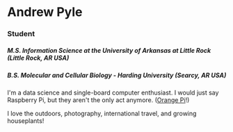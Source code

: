 # Andrew Pyle
### Student
##### M.S. Information Science at the University of Arkansas at Little Rock (Little Rock, AR USA)
##### B.S. Molecular and Cellular Biology - Harding University (Searcy, AR USA)

I'm a data science and single-board computer enthusiast. I would just say Raspberry Pi, but they aren't the only act anymore. ([Orange Pi](http://www.orangepi.org/)!)

I love the outdoors, photography, international travel, and growing houseplants!
